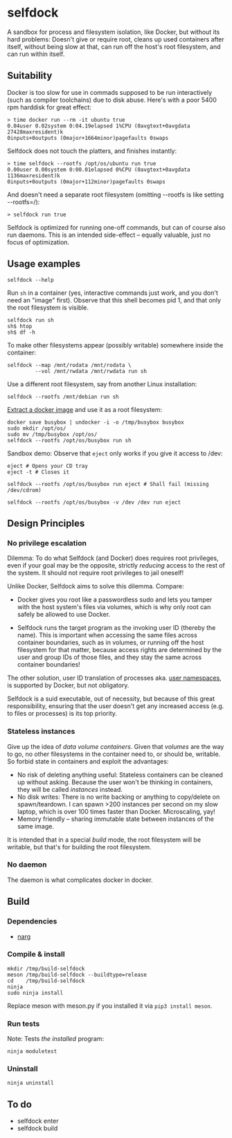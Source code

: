 # selfdock
A sandbox for process and filesystem isolation, like Docker, but without its hard problems:
Doesn't give or require root,
cleans up used containers after itself,
without being slow at that,
can run off the host's root filesystem,
and can run within itself.

## Suitability
Docker is too slow for use in commads supposed to be run interactively (such as compiler toolchains) due to disk abuse. Here's with a poor 5400 rpm harddisk for great effect:

    > time docker run --rm -it ubuntu true
    0.04user 0.02system 0:04.19elapsed 1%CPU (0avgtext+0avgdata 27428maxresident)k
    0inputs+0outputs (0major+1664minor)pagefaults 0swaps

Selfdock does not touch the platters, and finishes instantly:

    > time selfdock --rootfs /opt/os/ubuntu run true
    0.00user 0.00system 0:00.01elapsed 0%CPU (0avgtext+0avgdata 1136maxresident)k
    0inputs+0outputs (0major+112minor)pagefaults 0swaps

And doesn't need a separate root filesystem (omitting --rootfs is like setting --rootfs=/):

    > selfdock run true

Selfdock is optimized for running one-off commands, but can of course also run daemons.
This is an intended side-effect – equally valuable, just no focus of optimization.

## Usage examples

    selfdock --help

Run `sh` in a container (yes, interactive commands just work, and you don't need an "image" first).
Observe that this shell becomes pid 1, and that only the root filesystem is visible.

    selfdock run sh
    sh$ htop
    sh$ df -h

To make other filesystems appear (possibly writable) somewhere inside the container:

    selfdock --map /mnt/rodata /mnt/rodata \
             --vol /mnt/rwdata /mnt/rwdata run sh

Use a different root filesystem, say from another Linux installation:

    selfdock --rootfs /mnt/debian run sh

[Extract a docker image](https://github.com/larsks/undocker) and use it as a root filesystem:

    docker save busybox | undocker -i -o /tmp/busybox busybox
    sudo mkdir /opt/os/
    sudo mv /tmp/busybox /opt/os/
    selfdock --rootfs /opt/os/busybox run sh

Sandbox demo: Observe that `eject` only works if you give it access to /dev:

    eject # Opens your CD tray
    eject -t # Closes it

    selfdock --rootfs /opt/os/busybox run eject # Shall fail (missing /dev/cdrom)

    selfdock --rootfs /opt/os/busybox -v /dev /dev run eject

## Design Principles
### No privilege escalation
Dilemma: To do what Selfdock (and Docker) does requires root privileges,
even if your goal may be the opposite,
strictly *reducing* access to the rest of the system.
It should not require root privileges to jail oneself!

Unlike Docker, Selfdock aims to solve this dilemma. Compare:

* Docker gives you root like a passwordless sudo
and lets you tamper with the host system's files via volumes,
which is why only root can safely be allowed to use Docker.

* Selfdock runs the target program as the invoking user ID (thereby the name).
This is important when accessing the same files across container boundaries,
such as in volumes, or running off the host filesystem for that matter,
because access rights are determined by the user and group IDs of those files,
and they stay the same across container boundaries!

The other solution, user ID translation of processes aka.
[user namespaces](https://blog.yadutaf.fr/2016/04/14/docker-for-your-users-introducing-user-namespace/),
is supported by Docker, but not obligatory.

Selfdock is a suid executable, out of necessity,
but because of this great responsibility,
ensuring that the user doesn't get any increased access
(e.g. to files or processes) is its top priority.

### Stateless instances
Give up the idea of *data volume containers*. Given that *volumes* are the way to go,
no other filesystems in the container need to, or should be, writable. So forbid state in containers and exploit the advantages:
* No risk of deleting anything useful: Stateless containers can be cleaned up without asking. Because the user won't be thinking in containers, they will be called *instances* instead.
* No disk writes: There is no write backing or anything to copy/delete on spawn/teardown. I can spawn >200 instances per second on my slow laptop, which is over 100 times faster than Docker. Microscaling, yay!
* Memory friendly – sharing immutable state between instances of the same image.

It is intended that in a special *build* mode, the root filesystem will be writable, but that's for building the root filesystem.

### No daemon
The daemon is what complicates docker in docker.

## Build
### Dependencies
* [narg](https://github.com/anordal/narg)

### Compile & install

    mkdir /tmp/build-selfdock
    meson /tmp/build-selfdock --buildtype=release
    cd    /tmp/build-selfdock
    ninja
    sudo ninja install

Replace meson with meson.py if you installed it via `pip3 install meson`.

### Run tests

Note: Tests *the installed* program:

    ninja moduletest

### Uninstall

    ninja uninstall

## To do
* selfdock enter
* selfdock build

